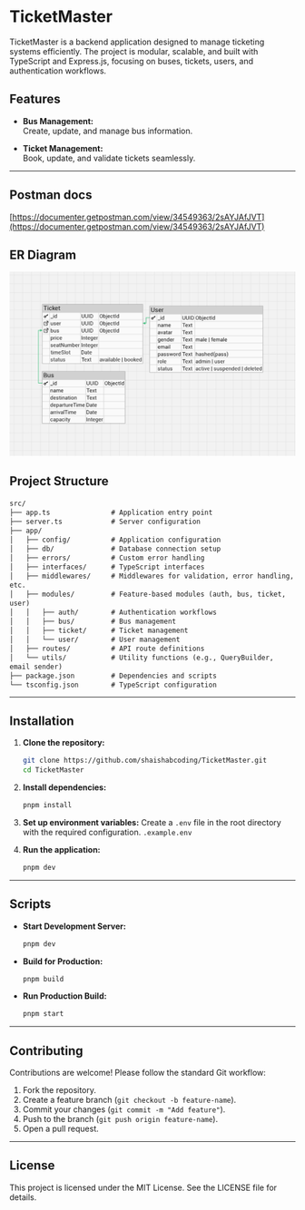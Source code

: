 # TicketMaster

TicketMaster is a backend application designed to manage ticketing systems efficiently. The project is modular, scalable, and built with TypeScript and Express.js, focusing on buses, tickets, users, and authentication workflows.

## Features

- **Bus Management:**  
  Create, update, and manage bus information.

- **Ticket Management:**  
  Book, update, and validate tickets seamlessly.

---

## Postman docs

[https://documenter.getpostman.com/view/34549363/2sAYJAfJVT](https://documenter.getpostman.com/view/34549363/2sAYJAfJVT)

## ER Diagram

[![ER Diagram](ER_Diagram.png)](ER_Diagram.png)

## Project Structure

```plaintext
src/
├── app.ts               # Application entry point
├── server.ts            # Server configuration
├── app/
│   ├── config/          # Application configuration
│   ├── db/              # Database connection setup
│   ├── errors/          # Custom error handling
│   ├── interfaces/      # TypeScript interfaces
│   ├── middlewares/     # Middlewares for validation, error handling, etc.
│   ├── modules/         # Feature-based modules (auth, bus, ticket, user)
│   │   ├── auth/        # Authentication workflows
│   │   ├── bus/         # Bus management
│   │   ├── ticket/      # Ticket management
│   │   └── user/        # User management
│   ├── routes/          # API route definitions
│   └── utils/           # Utility functions (e.g., QueryBuilder, email sender)
├── package.json         # Dependencies and scripts
└── tsconfig.json        # TypeScript configuration
```

---

## Installation

1. **Clone the repository:**

   ```bash
   git clone https://github.com/shaishabcoding/TicketMaster.git
   cd TicketMaster
   ```

2. **Install dependencies:**

   ```bash
   pnpm install
   ```

3. **Set up environment variables:**
   Create a `.env` file in the root directory with the required configuration. `.example.env`

4. **Run the application:**
   ```bash
   pnpm dev
   ```

---

## Scripts

- **Start Development Server:**
  ```bash
  pnpm dev
  ```
- **Build for Production:**
  ```bash
  pnpm build
  ```
- **Run Production Build:**
  ```bash
  pnpm start
  ```

---

## Contributing

Contributions are welcome! Please follow the standard Git workflow:

1. Fork the repository.
2. Create a feature branch (`git checkout -b feature-name`).
3. Commit your changes (`git commit -m "Add feature"`).
4. Push to the branch (`git push origin feature-name`).
5. Open a pull request.

---

## License

This project is licensed under the MIT License. See the LICENSE file for details.

